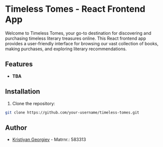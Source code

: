 # Timeless Tomes - React Frontend App

Welcome to Timeless Tomes, your go-to destination for discovering and purchasing timeless literary treasures online. This React frontend app provides a user-friendly interface for browsing our vast collection of books, making purchases, and exploring literary recommendations.

## Features

- **TBA**

## Installation

1. Clone the repository:

```bash
git clone https://github.com/your-username/timeless-tomes.git
```

## Author

- [Kristiyan Georgiev](https://github.com/krisg9) - Matrnr.: 583313

